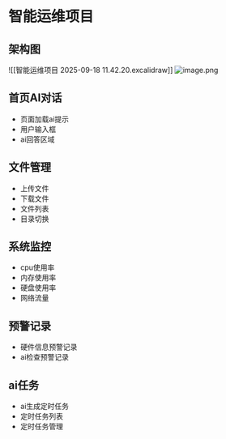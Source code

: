 # 智能运维项目

## 架构图
![[智能运维项目 2025-09-18 11.42.20.excalidraw]]
![image.png](https://img-1254407900.cos.ap-shanghai.myqcloud.com/20250924154646.png)

## 首页AI对话
- 页面加载ai提示
- 用户输入框
- ai回答区域
## 文件管理
- 上传文件
- 下载文件
- 文件列表
- 目录切换
## 系统监控
- cpu使用率
- 内存使用率
- 硬盘使用率
- 网络流量
## 预警记录
- 硬件信息预警记录
- ai检查预警记录
## ai任务
- ai生成定时任务
- 定时任务列表
- 定时任务管理

